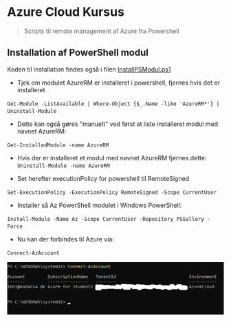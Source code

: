 # Azure Cloud Kursus
>Scripts til remote management af Azure fra Powershell
## Installation af PowerShell modul
Koden til installation findes også i filen [InstallPSModul.ps1](https://github.com/ibhelmer/AzureCloudKursus/blob/main/InstallPSModul.ps1)

* Tjek om modulet AzureRM er installeret i powershell, fjernes hvis det er installeret

`Get-Module -ListAvailable | Where-Object {$_.Name -like 'AzureRM*'} | Uninstall-Module`

* Dette kan også gøres "manuelt" ved først at liste installeret modul med navnet AzureRM:

`Get-InstalledModule -name AzureRM`

* Hvis der er installeret et modul med navnet AzureRM fjernes dette:
`Uninstall-Module -name AzureRM`

* Set herefter executionPolicy for powershell til RemoteSigned 

`Set-ExecutionPolicy -ExecutionPolicy RemoteSigned -Scope CurrentUser`

* Installer så Az PowerShell modulet i Windows PowerShell:

`Install-Module -Name Az -Scope CurrentUser -Repository PSGallery -Force`

* Nu kan der forbindes til Azure via:

`Connect-AzAccount`

![Screenshot af oprette forbindelse](https://github.com/ibhelmer/AzureCloudKursus/blob/main/images/ConnectAZ.png)
